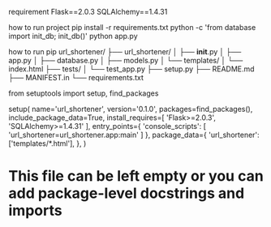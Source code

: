 requirement
Flask==2.0.3
SQLAlchemy==1.4.31

how to run project
pip install -r requirements.txt
python -c 'from database import init_db; init_db()'
python app.py

how to run pip
url_shortener/
├── url_shortener/
│   ├── __init__.py
│   ├── app.py
│   ├── database.py
│   ├── models.py
│   └── templates/
│       └── index.html
├── tests/
│   └── test_app.py
├── setup.py
├── README.md
├── MANIFEST.in
└── requirements.txt

from setuptools import setup, find_packages

setup(
    name='url_shortener',
    version='0.1.0',
    packages=find_packages(),
    include_package_data=True,
    install_requires=[
        'Flask>=2.0.3',
        'SQLAlchemy>=1.4.31'
    ],
    entry_points={
        'console_scripts': [
            'url_shortener=url_shortener.app:main'
        ]
    },
    package_data={
        'url_shortener': ['templates/*.html'],
    },
)
# This file can be left empty or you can add package-level docstrings and imports
